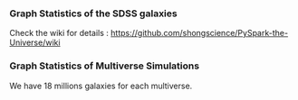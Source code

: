### Graph Statistics of the SDSS galaxies 

Check the wiki for details : 
https://github.com/shongscience/PySpark-the-Universe/wiki

### Graph Statistics of Multiverse Simulations 

We have 18 millions galaxies for each multiverse. 

